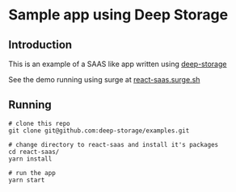 # Sample app using Deep Storage

## Introduction

This is an example of a SAAS like app written using [deep-storage](https://github.com/deep-storage/deep-storage)

See the demo running using surge at [react-saas.surge.sh](http://react-saas.surge.sh/)

## Running

    # clone this repo
    git clone git@github.com:deep-storage/examples.git

    # change directory to react-saas and install it's packages
    cd react-saas/
    yarn install

    # run the app
    yarn start

